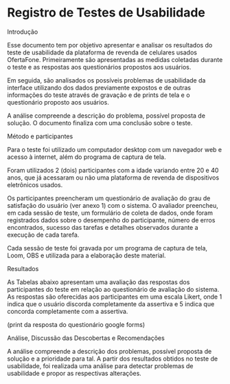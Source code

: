 # Registro de Testes de Usabilidade

Introdução 

Esse documento tem por objetivo apresentar e analisar os resultados do teste de usabilidade da plataforma de revenda de celulares usados OfertaFone. Primeiramente são apresentadas as medidas coletadas durante o teste e as respostas aos questionários propostos aos usuários.  

Em seguida, são analisados os possíveis problemas de usabilidade da interface utilizando dos dados previamente expostos e de outras informações do teste através de gravação e de prints de tela e o questionário proposto aos usuários. 

A análise compreende a descrição do problema, possível proposta de solução. O documento finaliza com uma conclusão sobre o teste. 

Método e participantes 

Para o teste foi utilizado um computador desktop com um navegador web e acesso à internet, além do programa de captura de tela.  

Foram utilizados 2 (dois) participantes com a idade variando entre 20 e 40 anos, que já acessaram ou não uma plataforma de revenda de dispositivos eletrônicos usados. 

Os participantes preencheram um questionário de avaliação do grau de satisfação do usuário (ver anexo 1) com o sistema. O avaliador preencheu, em cada sessão de teste, um formulário de coleta de dados, onde foram registrados dados sobre o desempenho do participante, número de erros encontrados, sucesso das tarefas e detalhes observados durante a execução de cada tarefa. 

Cada sessão de teste foi gravada por um programa de captura de tela, Loom, OBS e utilizada para a elaboração deste material. 

Resultados 

As Tabelas abaixo apresentam uma avaliação das respostas dos participantes do teste em relação ao questionário de avaliação do sistema. As respostas são oferecidas aos participantes em uma escala Likert, onde 1 indica que o usuário discorda completamente da assertiva e 5 indica que concorda completamente com a assertiva. 

(print da resposta do questionário google forms) 

 

Análise, Discussão das Descobertas e Recomendações 

A análise compreende a descrição dos problemas, possível proposta de solução e a prioridade para tal. A partir dos resultados obtidos no teste de usabilidade, foi realizada uma análise para detectar problemas de usabilidade e propor as respectivas alterações. 
